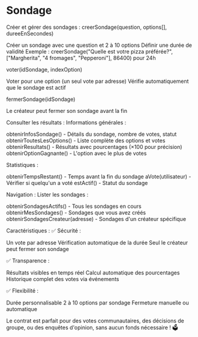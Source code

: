 # Sondage

Créer et gérer des sondages :
creerSondage(question, options[], dureeEnSecondes)

Créer un sondage avec une question et 2 à 10 options
Définir une durée de validité
Exemple : creerSondage("Quelle est votre pizza préférée?", ["Margherita", "4 fromages", "Pepperoni"], 86400) pour 24h

voter(idSondage, indexOption)

Voter pour une option (un seul vote par adresse)
Vérifie automatiquement que le sondage est actif

fermerSondage(idSondage)

Le créateur peut fermer son sondage avant la fin

Consulter les résultats :
Informations générales :

obtenirInfosSondage() - Détails du sondage, nombre de votes, statut
obtenirToutesLesOptions() - Liste complète des options et votes
obtenirResultats() - Résultats avec pourcentages (×100 pour précision)
obtenirOptionGagnante() - L'option avec le plus de votes

Statistiques :

obtenirTempsRestant() - Temps avant la fin du sondage
aVote(utilisateur) - Vérifier si quelqu'un a voté
estActif() - Statut du sondage

Navigation :
Lister les sondages :

obtenirSondagesActifs() - Tous les sondages en cours
obtenirMesSondages() - Sondages que vous avez créés
obtenirSondagesCreateur(adresse) - Sondages d'un créateur spécifique

Caractéristiques :
✅ Sécurité :

Un vote par adresse
Vérification automatique de la durée
Seul le créateur peut fermer son sondage

✅ Transparence :

Résultats visibles en temps réel
Calcul automatique des pourcentages
Historique complet des votes via événements

✅ Flexibilité :

Durée personnalisable
2 à 10 options par sondage
Fermeture manuelle ou automatique

Le contrat est parfait pour des votes communautaires, des décisions de groupe, ou des enquêtes d'opinion, sans aucun fonds nécessaire ! 🗳️
